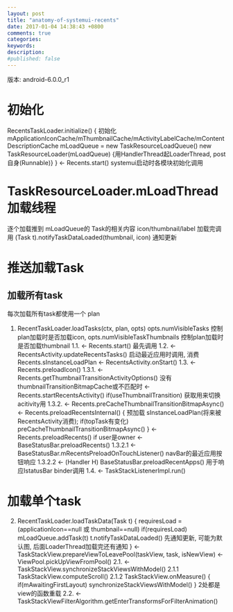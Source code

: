 ```yaml
---
layout: post
title: "anatomy-of-systemui-recents"
date: 2017-01-04 14:38:43 +0800
comments: true
categories: 
keywords: 
description: 
#published: false
---
```


版本: android-6.0.0_r1

# 初始化
RecentsTaskLoader.initialize() {
  初始化 mApplicationIconCache/mThumbnailCache/mActivityLabelCache/mContentDescriptionCache
  mLoadQueue = new TaskResourceLoadQueue()
  new TaskResourceLoader(mLoadQueue) {用HandlerThread起LoaderThread, post自身(Runnable)} }
<- Recents.start() systemui启动时各模块初始化调用

# TaskResourceLoader.mLoadThread 加载线程
逐个加载推到 mLoadQueue的 Task的相关内容 icon/thumbnail/label
加载完调用 (Task t).notifyTaskDataLoaded(thumbnail, icon) 通知更新

# 推送加载Task

## 加载所有task

每次加载所有task都使用一个 plan

1. RecentTaskLoader.loadTasks(ctx, plan, opts)
opts.numVisibleTasks 控制plan加载时是否加载icon, opts.numVisibleTaskThumbnails 控制plan加载时是否加载thumbnail
1.1. <- Recents.start() 最先调用
1.2. <- RecentsActivity.updateRecentsTasks() 启动最近应用时调用, 消费Recents.sInstanceLoadPlan
  <- RecentsActivity.onStart()
1.3. <- Recents.preloadIcon()
  1.3.1. <- Recents.getThumbnailTransitionActivityOptions() 没有thumbnailTransitionBitmapCache或不匹配时
    <- Recents.startRecentsActivity() if(useThumbnailTransition) 获取用来切换acitivity用
  1.3.2. <- Recents.preCacheThumbnailTransitionBitmapAsync()
    <- Recents.preloadRecentsInternal() { 预加载 sInstanceLoadPlan(将来被RecentsActivity消费); if(topTask有变化) preCacheThumbnailTransitionBitmapAsync() }
    <- Recents.preloadRecents() if user是owner
    <- BaseStatusBar.preloadRecents()
    1.3.2.1 <- BaseStatusBar.mRecentsPreloadOnTouchListener() navBar的最近应用按钮响应
    1.3.2.2 <- (Handler H) BaseStatusBar.preloadRecentApps() 用于响应IstatusBar binder调用
1.4. <- TaskStackListenerImpl.run()

# 加载单个task
2. RecentTaskLoader.loadTaskData(Task t) {
    requiresLoad = (applicationIcon==null 或 thumbnail==null)
    if(requiresLoad) mLoadQueue.addTask(t)
    t.notifyTaskDataLoaded() 先通知更新, 可能为默认图, 后面LoaderThread加载完还有通知
}
<- TaskStackView.prepareViewToLeavePool(taskView, task, isNewView)
<- ViewPool.pickUpViewFromPool()
2.1. <- TaskStackView.synchronizeStackViewsWithModel()
  2.1.1 TaskStackView.computeScroll()
  2.1.2 TaskStackView.onMeasure() { if(mAwaitingFirstLayout) synchronizeStackViewsWithModel() }
  2处都是view的函数重载
2.2. <- TaskStackViewFilterAlgorithm.getEnterTransformsForFilterAnimation()